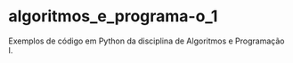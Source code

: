 # algoritmos_e_programa-o_1
Exemplos de código em Python da disciplina de Algoritmos e Programação I.
